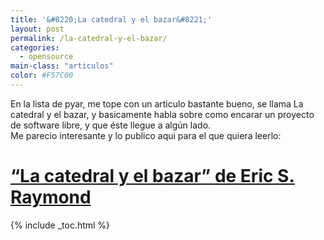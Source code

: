 ```yaml
---
title: '&#8220;La catedral y el bazar&#8221;'
layout: post
permalink: /la-catedral-y-el-bazar/
categories:
  - opensource
main-class: "articulos"
color: #F57C00
---
```

En la lista de pyar, me tope con un articulo bastante bueno, se llama La catedral y el bazar, y basicamente habla sobre como encarar un proyecto de software libre, y que éste llegue a algún lado.  
Me parecio interesante y lo publico aqui para el que quiera leerlo:

# <a href="http://www.sindominio.net/biblioweb-old/telematica/catedral.html" target="_blank">&#8220;La catedral y el bazar&#8221; de Eric S. Raymond</a>



{% include _toc.html %}
